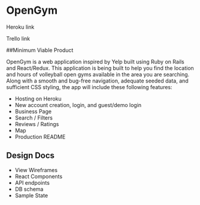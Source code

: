 # OpenGym

Heroku link

Trello link

##Minimum Viable Product

OpenGym is a web application inspired by Yelp built using Ruby on Rails and React/Redux. This application is being built to help you find the location and hours of volleyball open gyms available in the area you are searching. Along with a smooth and bug-free navigation, adequate seeded data, and sufficient CSS styling, the app will include these following features:

* Hosting on Heroku
* New account creation, login, and guest/demo login
* Business Page
* Search / Filters
* Reviews / Ratings
* Map
* Production README

## Design Docs

* View Wireframes
* React Components
* API endpoints
* DB schema
* Sample State
